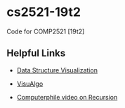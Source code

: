 # cs2521-19t2
Code for COMP2521 [19t2]

## Helpful Links
- [Data Structure Visualization](https://www.cs.usfca.edu/~galles/visualization/Algorithms.html)
- [VisuAlgo](https://visualgo.net/en)

- [Computerphile video on Recursion](https://www.youtube.com/watch?v=Mv9NEXX1VHc)
